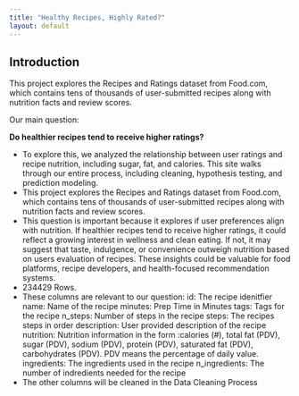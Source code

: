 ```yaml
---
title: "Healthy Recipes, Highly Rated?"
layout: default
---
```


## Introduction

This project explores the Recipes and Ratings dataset from Food.com, which contains tens of thousands of user-submitted recipes along with nutrition facts and review scores.

Our main question:

**Do healthier recipes tend to receive higher ratings?**

- To explore this, we analyzed the relationship between user ratings and recipe nutrition, including sugar, fat, and calories. This site walks through our entire process, including cleaning, hypothesis testing, and prediction modeling.
- This project explores the Recipes and Ratings dataset from Food.com, which contains tens of thousands of user-submitted recipes along with nutrition facts and review scores.
- This question is important because it explores if user preferences align with nutrition. If healthier recipes tend to receive higher ratings, it could reflect a growing interest in wellness and clean eating. If not, it may suggest that taste, indulgence, or convenience outweigh nutrition based on users evaluation of recipes. These insights could be valuable for food platforms, recipe developers, and health-focused recommendation systems.
- 234429 Rows.
- These columns are relevant to our question: id: The recipe idenitfier name: Name of the recipe minutes: Prep Time in Minutes tags: Tags for the recipe n_steps: Number of steps in the recipe steps: The recipes steps in order description: User provided description of the recipe nutrition: Nutrition information in the form :calories (#), total fat (PDV), sugar (PDV), sodium (PDV), protein (PDV), saturated fat (PDV), carbohydrates (PDV). PDV means the percentage of daily value. ingredients: The ingredients used in the recipe n_ingredients: The number of indredients needed for the recipe
- The other columns will be cleaned in the Data Cleaning Process
